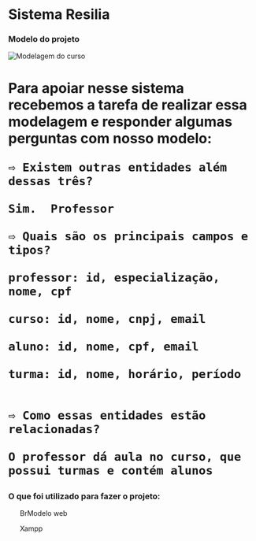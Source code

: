# Sistema Resilia



<h3>
    Modelo do projeto
</h3>

![Modelagem do curso](https://user-images.githubusercontent.com/114101613/215288235-b133a73b-674a-44d7-8066-dd22532dced3.PNG)


<h1>Para apoiar nesse sistema recebemos a tarefa de realizar essa modelagem
    e responder algumas perguntas com nosso modelo:
    
   
    ⇨ Existem outras entidades além dessas três?
    
    Sim.  Professor
    
    ⇨ Quais são os principais campos e tipos?
    
    professor: id, especialização, nome, cpf
    
    curso: id, nome, cnpj, email
    
    aluno: id, nome, cpf, email 
    
    turma: id, nome, horário, período
    
    
    ⇨ Como essas entidades estão relacionadas?
    
    O professor dá aula no curso, que possui turmas e contém alunos
</h1>

<h3>
    O que foi utilizado para fazer o projeto:
</h3>

<ul>
    BrModelo web
</ul>

<ul>
    Xampp 
</ul>
